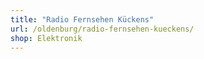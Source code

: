 ```yaml
---
title: "Radio Fernsehen Kückens"
url: /oldenburg/radio-fernsehen-kueckens/
shop: Elektronik
---
```

